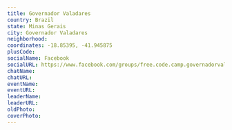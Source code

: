 ```yaml
---
title: Governador Valadares
country: Brazil
state: Minas Gerais
city: Governador Valadares
neighborhood: 
coordinates: -18.85395, -41.945875
plusCode:
socialName: Facebook
socialURL: https://www.facebook.com/groups/free.code.camp.governadorvaladares
chatName:
chatURL:
eventName:
eventURL:
leaderName:
leaderURL:
oldPhoto: 
coverPhoto:
---
```

